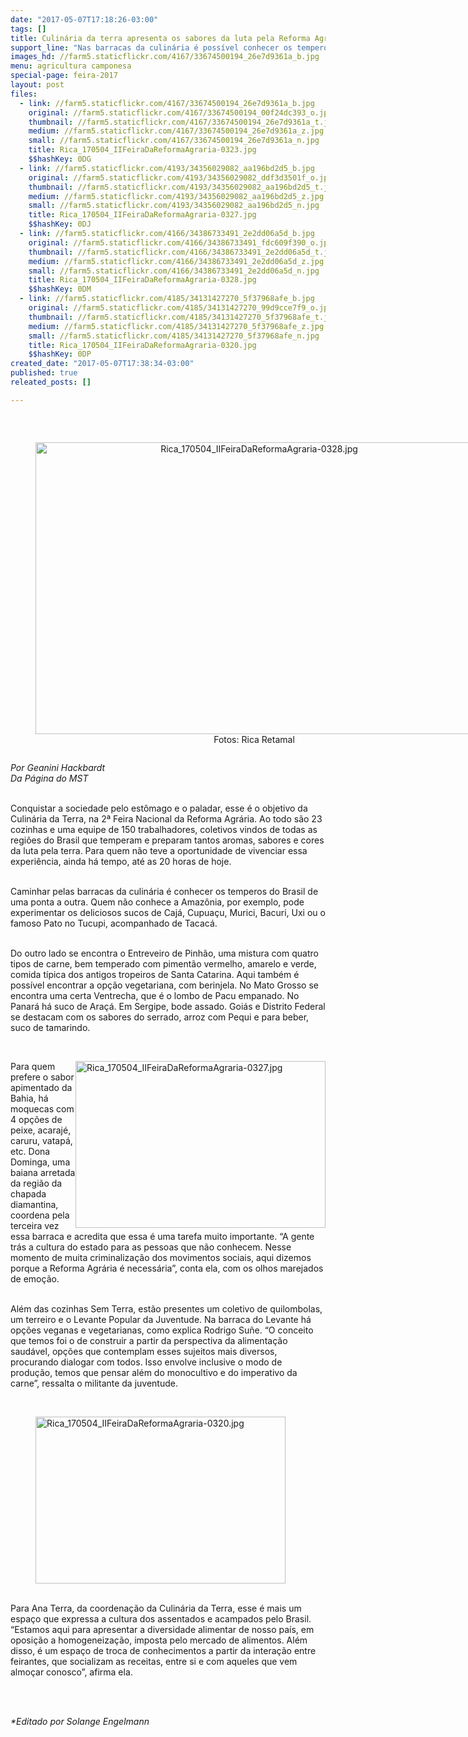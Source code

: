 ```yaml
---
date: "2017-05-07T17:18:26-03:00"
tags: []
title: Culinária da terra apresenta os sabores da luta pela Reforma Agrária
support_line: "Nas barracas da culinária é possível conhecer os temperos do Brasil de ponta a ponta. São 23 cozinhas de todas as regiões do Brasil que temperam e preparam aromas, sabores e cores da luta pela terra"
images_hd: //farm5.staticflickr.com/4167/33674500194_26e7d9361a_b.jpg
menu: agricultura camponesa
special-page: feira-2017
layout: post
files:
  - link: //farm5.staticflickr.com/4167/33674500194_26e7d9361a_b.jpg
    original: //farm5.staticflickr.com/4167/33674500194_00f24dc393_o.jpg
    thumbnail: //farm5.staticflickr.com/4167/33674500194_26e7d9361a_t.jpg
    medium: //farm5.staticflickr.com/4167/33674500194_26e7d9361a_z.jpg
    small: //farm5.staticflickr.com/4167/33674500194_26e7d9361a_n.jpg
    title: Rica_170504_IIFeiraDaReformaAgraria-0323.jpg
    $$hashKey: 0DG
  - link: //farm5.staticflickr.com/4193/34356029082_aa196bd2d5_b.jpg
    original: //farm5.staticflickr.com/4193/34356029082_ddf3d3501f_o.jpg
    thumbnail: //farm5.staticflickr.com/4193/34356029082_aa196bd2d5_t.jpg
    medium: //farm5.staticflickr.com/4193/34356029082_aa196bd2d5_z.jpg
    small: //farm5.staticflickr.com/4193/34356029082_aa196bd2d5_n.jpg
    title: Rica_170504_IIFeiraDaReformaAgraria-0327.jpg
    $$hashKey: 0DJ
  - link: //farm5.staticflickr.com/4166/34386733491_2e2dd06a5d_b.jpg
    original: //farm5.staticflickr.com/4166/34386733491_fdc609f390_o.jpg
    thumbnail: //farm5.staticflickr.com/4166/34386733491_2e2dd06a5d_t.jpg
    medium: //farm5.staticflickr.com/4166/34386733491_2e2dd06a5d_z.jpg
    small: //farm5.staticflickr.com/4166/34386733491_2e2dd06a5d_n.jpg
    title: Rica_170504_IIFeiraDaReformaAgraria-0328.jpg
    $$hashKey: 0DM
  - link: //farm5.staticflickr.com/4185/34131427270_5f37968afe_b.jpg
    original: //farm5.staticflickr.com/4185/34131427270_99d9cce7f9_o.jpg
    thumbnail: //farm5.staticflickr.com/4185/34131427270_5f37968afe_t.jpg
    medium: //farm5.staticflickr.com/4185/34131427270_5f37968afe_z.jpg
    small: //farm5.staticflickr.com/4185/34131427270_5f37968afe_n.jpg
    title: Rica_170504_IIFeiraDaReformaAgraria-0320.jpg
    $$hashKey: 0DP
created_date: "2017-05-07T17:38:34-03:00"
published: true
releated_posts: []

---
```

<p>&nbsp;</p>

<div style="text-align:center">
<figure class="image" style="display:inline-block"><img alt="Rica_170504_IIFeiraDaReformaAgraria-0328.jpg" height="467" src="//farm5.staticflickr.com/4166/34386733491_2e2dd06a5d_b.jpg" width="700" />
<figcaption>Fotos: Rica Retamal</figcaption>
</figure>
</div>

<p><em>Por Geanini Hackbardt<br />
Da P&aacute;gina do MST</em></p>

<p><br />
Conquistar a sociedade pelo est&ocirc;mago e o paladar, esse &eacute; o objetivo da Culin&aacute;ria da Terra, na 2&ordf; Feira Nacional da Reforma Agr&aacute;ria. Ao todo s&atilde;o 23 cozinhas e uma equipe de 150 trabalhadores, coletivos vindos de todas as regi&otilde;es do Brasil que temperam e preparam tantos aromas, sabores e cores da luta pela terra. Para quem n&atilde;o teve a oportunidade de vivenciar essa experi&ecirc;ncia, ainda h&aacute; tempo, at&eacute; as 20 horas de hoje.&nbsp;</p>

<p><br />
Caminhar pelas barracas da culin&aacute;ria &eacute; conhecer os temperos do Brasil de uma ponta a outra. Quem n&atilde;o conhece a Amaz&ocirc;nia, por exemplo, pode experimentar os deliciosos sucos de Caj&aacute;, Cupua&ccedil;u, Murici, Bacuri, Uxi ou o famoso Pato no Tucupi, acompanhado de Tacac&aacute;.&nbsp;</p>

<p><br />
Do outro lado se encontra o Entreveiro de Pinh&atilde;o, uma mistura com quatro tipos de carne, bem temperado com piment&atilde;o vermelho, amarelo e verde, comida t&iacute;pica dos antigos tropeiros de Santa Catarina. Aqui tamb&eacute;m &eacute; poss&iacute;vel encontrar a op&ccedil;&atilde;o vegetariana, com berinjela. No Mato Grosso se encontra uma certa Ventrecha, que &eacute; o lombo de Pacu empanado. No Panar&aacute; h&aacute; suco de Ara&ccedil;&aacute;. Em Sergipe, bode assado. Goi&aacute;s e Distrito Federal se destacam com os sabores do serrado, arroz com Pequi e para beber, suco de tamarindo.&nbsp;</p>

<p>&nbsp;</p>

<p><img alt="Rica_170504_IIFeiraDaReformaAgraria-0327.jpg" height="267" src="//farm5.staticflickr.com/4193/34356029082_aa196bd2d5_b.jpg" style="float:right" width="400" /></p>

<p>Para quem prefere o sabor apimentado da Bahia, h&aacute; moquecas com 4 op&ccedil;&otilde;es de peixe, acaraj&eacute;, caruru, vatap&aacute;, etc. Dona Dominga, uma baiana arretada da regi&atilde;o da chapada diamantina, coordena pela terceira vez essa barraca e acredita que essa &eacute; uma tarefa muito importante. &ldquo;A gente tr&aacute;s a cultura do estado para as pessoas que n&atilde;o conhecem. Nesse momento de muita criminaliza&ccedil;&atilde;o dos movimentos sociais, aqui dizemos porque a Reforma Agr&aacute;ria &eacute; necess&aacute;ria&rdquo;, conta ela, com os olhos marejados de emo&ccedil;&atilde;o.</p>

<p><br />
Al&eacute;m das cozinhas Sem Terra, est&atilde;o presentes um coletivo de quilombolas, um terreiro e o Levante Popular da Juventude. Na barraca do Levante h&aacute; op&ccedil;&otilde;es veganas e vegetarianas, como explica Rodrigo Su&ntilde;e. &ldquo;O conceito que temos foi o de construir a partir da perspectiva da alimenta&ccedil;&atilde;o saud&aacute;vel, op&ccedil;&otilde;es que contemplam esses sujeitos mais diversos, procurando dialogar com todos. Isso envolve inclusive o modo de produ&ccedil;&atilde;o, temos que pensar al&eacute;m do monocultivo e do imperativo da carne&rdquo;, ressalta o militante da juventude.</p>

<p>&nbsp;</p>

<figure class="image"><img alt="Rica_170504_IIFeiraDaReformaAgraria-0320.jpg" height="267" src="//farm5.staticflickr.com/4185/34131427270_5f37968afe_b.jpg" width="400" />
<figcaption></figcaption>
</figure>

<p><br />
Para Ana Terra, da coordena&ccedil;&atilde;o da Culin&aacute;ria da Terra, esse &eacute; mais um espa&ccedil;o que expressa a cultura dos assentados e acampados pelo Brasil. &ldquo;Estamos aqui para apresentar a diversidade alimentar de nosso pa&iacute;s, em oposi&ccedil;&atilde;o a homogeneiza&ccedil;&atilde;o, imposta pelo mercado de alimentos. Al&eacute;m disso, &eacute; um espa&ccedil;o de troca de conhecimentos a partir da intera&ccedil;&atilde;o entre feirantes, que socializam as receitas, entre si e com aqueles que vem almo&ccedil;ar conosco&rdquo;, afirma ela.</p>

<p>&nbsp;</p>

<p><br />
<em>*Editado por Solange Engelmann</em></p>
